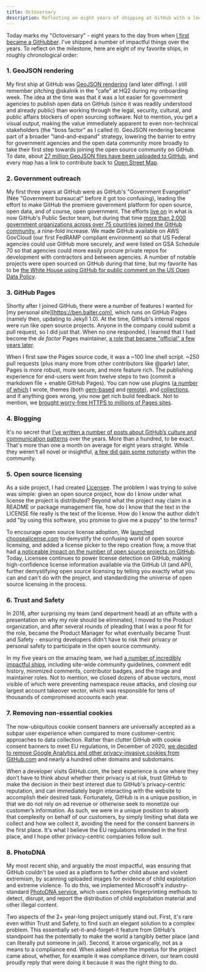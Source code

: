 ```yaml
---
title: Octoversary
description: Reflecting on eight years of shipping at GitHub with a look at some of my most impactful ships.
---
```


Today marks my "Octoversary" - eight years to the day from when [I first became a GitHubber](http://web.archive.org/web/20140421210430/https://github.com/blog/1432-ben-balter-is-a-githubber). I've shipped a number of impactful things over the years. To reflect on the milestone, here are eight of my favorite ships, in roughly chronological order:

### 1. GeoJSON rendering

My first ship at GitHub was [GeoJSON rendering](https://github.blog/2014-02-05-diffable-more-customizable-maps/) (and later diffing). I still remember pitching @skalnik in the "cafe" at HQ2 during my onboarding week. The idea at the time was that it was a lot easier for government agencies to publish open data on GitHub (since it was readily understood and already public) than working through the legal, security, cultural, and public affairs blockers of open sourcing software. Not to mention, you get a visual output, making the value immediately apparent to even non-technical stakeholders (the "boss factor" as I called it). GeoJSON rendering became part of a broader "land-and-expand" strategy, lowering the barrier to entry for government agencies and the open data community more broadly to take their first step towards joining the open source community on GitHub. To date, about [27 million GeoJSON files have been uploaded to GitHub](https://github.com/search?q=extension%3Ageojson&type=Code), and every map has a link to contribute back to [Open Street Map](https://www.openstreetmap.org).

### 2. Government outreach

My first three years at GitHub were as GitHub's "Government Evangelist" (Née "Government bureaucat" before it got too confusing), leading the effort to make GitHub the premiere government platform for open source, open data, and of course, open government. The efforts [live on](https://government.github.com/community/) in what is now GitHub's Public Sector team, but during that time [more than 2,000 government organizations across over 75 countries joined the GitHub community](https://github.blog/2014-08-14-government-opens-up-10k-active-government-users-on-github/), a nine-fold increase. We made GitHub available on AWS GovCloud (our first FedRAMP compliant environment) so that US Federal agencies could use GitHub more securely, and were listed on GSA Schedule 70 so that agencies could more easily procure private repos for development with contractors and between agencies. A number of notable projects were open sourced on GitHub during that time, but my favorite has to be [the White House using GitHub for public comment on the US Open Data Policy](https://venturebeat.com/2013/05/09/white-house-drafts-official-open-data-policy-of-the-united-states-on-github/). 

### 3. GitHub Pages

Shortly after I joined GitHub, there were a number of features I wanted for [my personal site][https://ben.balter.com], which runs on GitHub Pages (namely then, updating to Jekyll 1.0). At the time, GitHub's internal repos were run like open source projects. Anyone in the company could submit a pull request, so I did just that. When no one responded, I learned that I had become the *de factor* Pages maintainer, [a role that became "official" a few years later](https://github.blog/2015-04-27-eight-lessons-learned-hacking-on-github-pages-for-six-months/). 

When I first saw the Pages source code, it was a ~100 line shell script. ~250 pull requests (plus many more from other contributors like @parkr) later, Pages is more robust, more secure, and more feature rich. The publishing experience for end-users went from twelve steps to two (commit a markdown file + enable GitHub Pages). You can now use plugins ([a number of which](https://rubygems.org/profiles/benbalter) I wrote, themes (both [gem-based](https://github.com/jekyll/jekyll/issues/4510) and [remote](https://github.com/benbalter/jekyll-remote-theme)), and [collections](https://github.com/jekyll/jekyll/issues/1941), and if anything goes wrong, you now get rich build feedback. Not to mention, we [brought worry-free HTTPS to millions of Pages sites](https://github.blog/2018-05-01-github-pages-custom-domains-https/). 

### 4. Blogging

It's no secret that [I’ve written a number of posts about GitHub’s culture and communication patterns](https://ben.balter.com/2021/02/01/what-to-read-before-starting-or-interviewing-at-github/) over the years. More than a hundred, to be exact. That's more than one a month on average for eight years straight. While they weren't all novel or insightful, [a few did gain some notoriety](https://ben.balter.com/2020/09/12/10-years/) within the community.

### 5. Open source licensing

As a side project, I had created [Licensee](https://github.com/licensee/licensee). The problem I was trying to solve was simple: given an open source project, how do I *know* under what license the project is distributed? Beyond what the project may claim in a README or package management file, how do I know that the text in the LICENSE file really is the text of the license. How do I know the author didn't add "by using this software, you promise to give me a puppy" to the terms? 

To encourage open source license adoption, We [launched choosealicense.com](https://github.blog/2013-07-15-choosing-an-open-source-license/) to demystify the confusing world of open source licensing, and added a license picker to the repo creation flow, a move that had [a noticeable impact on the number of open source projects on GitHub](https://github.blog/2015-03-09-open-source-license-usage-on-github-com/). Today, Licensee continues to power license detection on GitHub, making high-confidence license information available via the GitHub UI (and API), further demystifying open source licensing by telling you exactly what you can and can't do with the project, and standardizing the universe of open source licensing in the process.

### 6. Trust and Safety

In 2016, after surprising my team (and department head) at an offsite with a presentation on why my role should be eliminated, I moved to the Product organization, and after several rounds of pleading that I was a poor fit for the role, became the Product Manager for what eventually became Trust and Safety - ensuring developers didn't have to risk their privacy or personal safety to participate in the open source community.

In my five years on the amazing team, we had [a number of incredibly impactful ships](https://ben.balter.com/2020/01/17/ten-lessons-learned-fostering-a-community-of-communities-on-github/), including site-wide community guidelines, comment edit history, minimized comments, contributor badges, and the triage and maintainer roles. Not to mention, we closed dozens of abuse vectors, most visible of which were preventing namespace reuse attacks, and closing our largest account takeover vector, which was responsible for tens of thousands of compromised accounts each year.

### 7. Removing non-essential cookies

The now-ubiquitous cookie consent banners are universally accepted as a subpar user experience when compared to more customer-centric approaches to data collection. Rather than clutter GitHub with cookie consent banners to meet EU regulations, in December of 2020, [we decided to remove Google Analytics and other privacy-invasive cookies from GitHub.com](https://github.blog/2020-12-17-no-cookie-for-you/) and nearly a hundred other domains and subdomains. 

When a developer visits GitHub.com, the best experience is one where they don’t have to think about whether their privacy is at risk, trust GitHub to make the decision in their best interest due to GitHub's privacy-centric reputation, and can immediately begin interacting with the website to accomplish their desired task. Fortunately, GitHub is in a unique position, in that we do not rely on ad revenue or otherwise seek to monetize our customer’s information. As such, we were in a unique position to absorb that complexity on behalf of our customers, by simply limiting what data we collect and how we collect it, avoiding the need for the consent banners in the first place. It's what I believe the EU regulations intended in the first place, and I hope other privacy-centric companies follow suit.

### 8. PhotoDNA

My most recent ship, and arguably the most impactful, was ensuring that GitHub couldn't be used as a platform to further child abuse and violent extremism, by scanning uploaded images for evidence of child exploitation and extreme violence. To do this, we implemented Microsoft's industry-standard [PhotoDNA service](https://www.microsoft.com/en-us/photodna), which uses complex fingerprinting methods to detect, disrupt, and report the distribution of child exploitation material and other illegal content.

Two aspects of the 2+ year-long project uniquely stand out. First, it's rare even within Trust and Safety, to find such an elegant solution to a complex problem. This essentially set-it-and-forget-it feature from GitHub's standpoint has the potentially to make the world a tangibly better place (and can literally put someone in jail). Second, it arose organically, not as a means to a compliance end. When asked where the impetus for the project came about, whether, for example it was compliance driven, our team could proudly reply that were doing it because it was the right thing to do.

